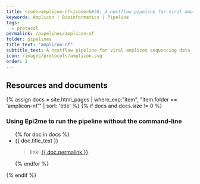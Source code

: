 ```yaml
---
title: <code>amplicon-nf</code>&#58; A nextflow pipeline for viral amplicon sequencing data
keywords: Amplicon | Bioinformatics | Pipeline
tags:
  - protocol
permalink: /pipelines/amplicon-nf
folder: pipelines
title_text: "amplicon-nf"
subtitle_text: A nextflow pipeline for viral amplicon sequencing data
icon: /images/protocols/amplicon.svg
order: 2
---
```


## Resources and documents

{% assign docs = site.html_pages | where_exp:"item", "item.folder == 'amplicon-nf'" | sort: 'title' %}
{% if docs and docs.size != 0 %}
### Using Epi2me to run the pipeline without the command-line
<ul>
{% for doc in docs %}
    <li>{{ doc.title_text }}</li>
	<blockquote>link: <a href="{{ doc.permalink }}">{{ doc.permalink }}</a></blockquote>
{% endfor %}
</ul>
{% endif %}